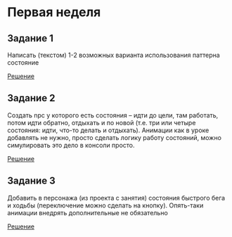 # Первая неделя
## Задание 1
Написать (текстом) 1-2 возможных варианта использования паттерна состояние

[Решение]()
## Задание 2
Создать npc у которого есть состояния – идти до цели, там работать, потом идти обратно, отдыхать и по новой (т.е. три или четыре состояния: идти, что-то делать и отдыхать). Анимации как в уроке добавлять не нужно, просто сделать логику работу состояний, можно симулировать это дело в консоли просто.

[Решение]()


## Задание 3
Добавить в персонажа (из проекта с занятия) состояния быстрого бега и ходьбы (переключение можно сделать на кнопку). Опять-таки анимации внедрять дополнительные не обязательно

[Решение]()